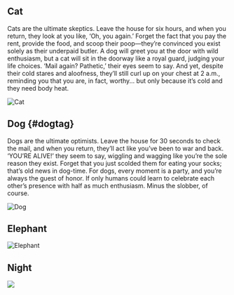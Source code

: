 ## Cat

Cats are the ultimate skeptics. Leave the house for six hours, and when you return, they look at you like, ‘Oh, you again.’ Forget the fact that you pay the rent, provide the food, and scoop their poop—they’re convinced you exist solely as their underpaid butler. A dog will greet you at the door with wild enthusiasm, but a cat will sit in the doorway like a royal guard, judging your life choices. ‘Mail again? Pathetic,’ their eyes seem to say. And yet, despite their cold stares and aloofness, they’ll still curl up on your chest at 2 a.m., reminding you that you are, in fact, worthy... but only because it’s cold and they need body heat.

![Cat](https://imgix.bustle.com/uploads/shutterstock/2022/1/10/a336ba51-3cc8-4f5e-935b-9ac7f7b05271-shutterstock-2008512365.jpg?w=564&h=564&fit=crop&crop=faces&dpr=2)

## Dog {#dogtag}

Dogs are the ultimate optimists. Leave the house for 30 seconds to check the mail, and when you return, they’ll act like you’ve been to war and back. ‘YOU’RE ALIVE!’ they seem to say, wiggling and wagging like you’re the sole reason they exist. Forget that you just scolded them for eating your socks; that’s old news in dog-time. For dogs, every moment is a party, and you’re always the guest of honor. If only humans could learn to celebrate each other’s presence with half as much enthusiasm. Minus the slobber, of course.

![Dog](https://www.hartz.com/wp-content/uploads/2022/04/small-dog-owners-1.jpg)

## Elephant
![Elephant](https://files.worldwildlife.org/wwfcmsprod/images/African_elephant_YE2021_Karine_Aigner_5kzx389mvt/magazine_small/1s803ne5x2_elephantv2.jpg)

## Night
![](/static/articles/photography/night.jpg)
